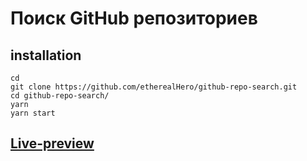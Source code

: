 # Поиск GitHub репозиториев

## installation

```
cd
git clone https://github.com/etherealHero/github-repo-search.git
cd github-repo-search/
yarn
yarn start
```
## [Live-preview](https://etherealhero.github.io/github-repo-search/)
